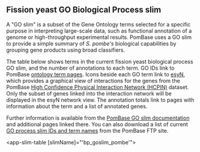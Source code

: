 ## Fission yeast GO Biological Process slim

A "GO slim" is a subset of the Gene Ontology terms selected for a
specific purpose in interpreting large-scale data, such as functional
annotation of a genome or high-throughput experimental
results. PomBase uses a GO slim to provide a simple summary of
*S. pombe's* biological capabilities by grouping gene products using
broad classifiers.

The table below shows terms in the current fission yeast biological
process GO slim, and the number of annotations to each term. GO IDs
link to PomBase [ontology term pages](/documentation/ontology-term-page).
Icons beside each GO term link to [esyN](http://www.esyn.org/), which
provides a graphical view of interactions for the genes from the
PomBase [High Confidence Physical Interaction Network (HCPIN)](documentation/high-confidence-physical-interaction-network)
dataset. Only the subset of genes linked into the interaction network
will be displayed in the esyN network view. The annotation totals link
to pages with information about the term and a list of annotated
genes.

Further information is available from the [PomBase GO slim
documentation](documentation/pombase-go-slim-documentation) and
additional pages linked there. You can also download a list of current
[GO process slim IDs and term
names](ftp://ftp.pombase.org/nightly_update/misc/bp_goslim_pombe_ids_and_names.tsv)
from the PomBase FTP site.

<!-- [esyN documentation](http://www.esyn.org/tutorial.html) -->

<!--
Note that both proteins and RNAs can be annotated to GO terms, and the
tables on this page include annotated RNAs. For some GO terms, notably
'cytoplasmic translation', RNAs make up a significant proportion of
the total annotated genes.
-->

<app-slim-table [slimName]="'bp_goslim_pombe'"></app-slim-table>

